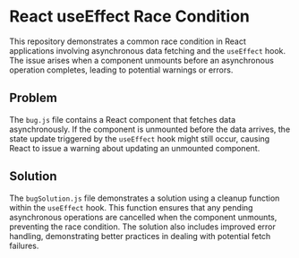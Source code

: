 # React useEffect Race Condition

This repository demonstrates a common race condition in React applications involving asynchronous data fetching and the `useEffect` hook.  The issue arises when a component unmounts before an asynchronous operation completes, leading to potential warnings or errors.

## Problem

The `bug.js` file contains a React component that fetches data asynchronously. If the component is unmounted before the data arrives, the state update triggered by the `useEffect` hook might still occur, causing React to issue a warning about updating an unmounted component.

## Solution

The `bugSolution.js` file demonstrates a solution using a cleanup function within the `useEffect` hook. This function ensures that any pending asynchronous operations are cancelled when the component unmounts, preventing the race condition. The solution also includes improved error handling, demonstrating better practices in dealing with potential fetch failures.